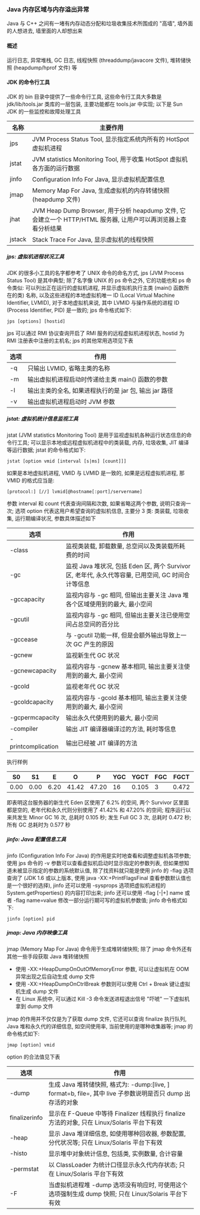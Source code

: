 ### Java 内存区域与内存溢出异常
Java 与 C++ 之间有一堵有内存动态分配和垃圾收集技术所围成的 "高墙", 墙外面的人想进去, 墙里面的人却想出来

#### 概述
运行日志, 异常堆栈, GC 日志, 线程快照 (threaddump/javacore 文件), 堆转储快照 (heapdump/hprof 文件) 等

#### JDK 的命令行工具
JDK 的 bin 目录中提供了一些命令行工具, 这些命令行工具大多数是 jdk/lib/tools.jar 类库的一层包装, 主要功能都在 tools.jar 中实现; 以下是 Sun JDK 的一些监控和故障处理工具

|名称|主要作用|
|-|-|
|jps|JVM Process Status Tool, 显示指定系统内所有的 HotSpot 虚拟机进程|
|jstat|JVM statistics Monitoring Tool, 用于收集 HotSpot 虚拟机各方面的运行数据|
|jinfo|Configuration Info For Java, 显示虚拟机配置信息|
|jmap|Memory Map For Java, 生成虚拟机的内存转储快照 (heapdump 文件)|
|jhat|JVM Heap Dump Browser, 用于分析 heapdump 文件, 它会建立一个 HTTP/HTML 服务器, 让用户可以再浏览器上查看分析结果|
|jstack|Stack Trace For Java, 显示虚拟机的线程快照|

##### jps: 虚拟机进程状况工具
JDK 的很多小工具的名字都参考了 UNIX 命令的命名方式, jps (JVM Process Status Tool) 是其中典型; 除了名字像 UNIX 的 ps 命令之外, 它的功能也和 ps 命令类似: 可以列出正在运行的虚拟机进程, 并显示虚拟机执行主类 (main() 函数所在的类) 名称, 以及这些进程的本地虚拟机唯一 ID (Local Virtual Machine Identifier, LVMID), 对于本地虚拟机来说, 其中 LVMID 与操作系统的进程 ID (Process Identifier, PID) 是一致的; jps 命令格式如下:
```
jps [options] [hostid]
```
jps 可以通过 RMI 协议查询开启了 RMI 服务的远程虚拟机进程状态, hostid 为 RMI 注册表中注册的主机名; jps 的其他常用选项见下表

|选项|作用|
|-|-|
|-q|只输出 LVMID, 省略主类的名称|
|-m|输出虚拟机进程启动时传递给主类 main() 函数的参数|
|-l|输出主类的全名, 如果进程执行的是 jar 包, 输出 jar 路径|
|-v|输出虚拟机进程启动时 JVM 参数|

##### jstat: 虚拟机统计信息监视工具
jstat (JVM statistics Monitoring Tool) 是用于监视虚拟机各种运行状态信息的命令行工具; 可以显示本地或远程虚拟机进程中的类装载, 内存, 垃圾收集, JIT 编译等运行数据; jstat 的命令格式如下:
```
jstat [option vmid [interval [s|ms] [count]]]
```
如果是本地虚拟机进程, VMID 与 LVMID 是一致的, 如果是远程虚拟机进程, 那 VMID 的格式应当是:
```
[protocol:] [//] lvmid[@hostname[:port]/servername]
```
参数 interval 和 count 代表查询间隔和次数, 如果省略这两个参数, 说明只查询一次; 选项 option 代表这用户希望查询的虚拟机信息, 主要分 3 类: 类装载, 垃圾收集, 运行期编译状况, 参数具体描述如下

|选项|作用|
|-|-|
|-class|监视类装载, 卸载数量, 总空间以及类装载所耗费的时间|
|-gc|监视 Java 堆状况, 包括 Eden 区, 两个 Survivor 区, 老年代, 永久代等容量, 已用空间, GC 时间合计等信息|
|-gccapacity|监视内容与 -gc 相同, 但输出主要关注 Java 堆各个区域使用到的最大, 最小空间|
|-gcutil|监视内容与 -gc 相同, 但输出主要关注已使用空间占总空间的百分比|
|-gccease|与 -gcutil 功能一样, 但是会额外输出导致上一次 GC 产生的原因|
|-gcnew|监视新生代 GC 状况|
|-gcnewcapacity|监视内容与 -gcnew 基本相同, 输出主要关注使用到的最大, 最小空间|
|-gcold|监视老年代 GC 状况|
|-gcoldcapacity|监视内容与 -gcold 基本相同, 输出主要关注使用到的最大, 最小空间|
|-gcpermcapacity|输出永久代使用到的最大, 最小空间|
|-compiler|输出 JIT 编译器编译过的方法, 耗时等信息|
|-printcomplication|输出已经被 JIT 编译的方法|

执行样例

|S0|S1|E|O|P|YGC|YGCT|FGC|FGCT|GCT|
|-|-|-|-|-|-|-|-|-|-|
|0.00|0.00|6.20|41.42|47.20|16|0.105|3|0.472|0.557|

即表明这台服务器的新生代 Eden 区使用了 6.2% 的空间, 两个 Survivor 区里面都是空的, 老年代和永久代则分别使用了 41.42% 和 47.20% 的空间; 程序运行以来共发生 Minor GC 16 次, 总耗时 0.105 秒; 发生 Full GC 3 次, 总耗时 0.472 秒; 所有 GC 总耗时为 0.577 秒

##### jinfo: Java 配置信息工具  
jinfo (Configuration Info For Java) 的作用是实时地查看和调整虚拟机各项参数; 使用 jps 命令的 -v 参数可以查看虚拟机启动时显示指定的参数列表, 但如果想知道未被显示指定的参数的系统默认值, 除了找资料就只能是使用 jinfo 的 -flag 选项查询了 (JDK 1.6 或以上版本, 使用 java -XX:+PrintFlagsFinal 查看参数默认值也是一个很好的选择), jinfo 还可以使用 -sysprops 选项把虚拟机进程的 System.getProperties() 的内容打印出来; jinfo 还可以使用 -flag [-|+] name 或者 -flag name=value 修改一部分运行期可写的虚拟机参数值; jinfo 命令格式如下:
```
jinfo [option] pid
```

##### jmap: Java 内存映像工具
jmap (Memory Map For Java) 命令用于生成堆转储快照; 除了 jmap 命令外还有其他一些手段获取 Java 堆转储快照
- 使用 -XX:+HeapDumpOnOutOfMemoryError 参数, 可以让虚拟机在 OOM 异常出现之后自动生成 dump 文件
- 使用 -XX:+HeapDumpOnCtrlBreak 参数则可以使用 Ctrl + Break 键让虚拟机生成 dump 文件
- 在 Linux 系统中, 可以通过 Kill -3 命令发送进程退出信号 "吓唬" 一下虚拟机拿到 dump 文件

jmap 的作用并不仅仅是为了获取 dump 文件, 它还可以查询 finalize 执行队列, Java 堆和永久代的详细信息, 如空间使用率, 当前使用的是哪种收集器等; jmap 的命令格式如下:
```
jmap [option] vmid
```
option 的合法值见下表

|选项|作用|
|-|-|
|-dump|生成 Java 堆转储快照, 格式为: -dump:[live, ] format=b, file=<filename>, 其中 live 子参数说明是否只 dump 出存活的对象|
|finalizerinfo|显示在 F-Queue 中等待 Finalizer 线程执行 finalize 方法的对象, 只在 Linux/Solaris 平台下有效|
|-heap|显示 Java 堆详细信息, 如使用哪种回收器, 参数配置, 分代状况等; 只在 Linux/Solaris 平台下有效|
|-histo|显示堆中对象统计信息, 包括类, 实例数量, 合计容量|
|-permstat|以 ClassLoader 为统计口径显示永久代内存状态; 只在 Linux/Solaris 平台下有效|
|-F|当虚拟机进程堆 -dump 选项没有响应时, 可使用这个选项强制生成 dump 快照; 只在 Linux/Solaris 平台下有效|
